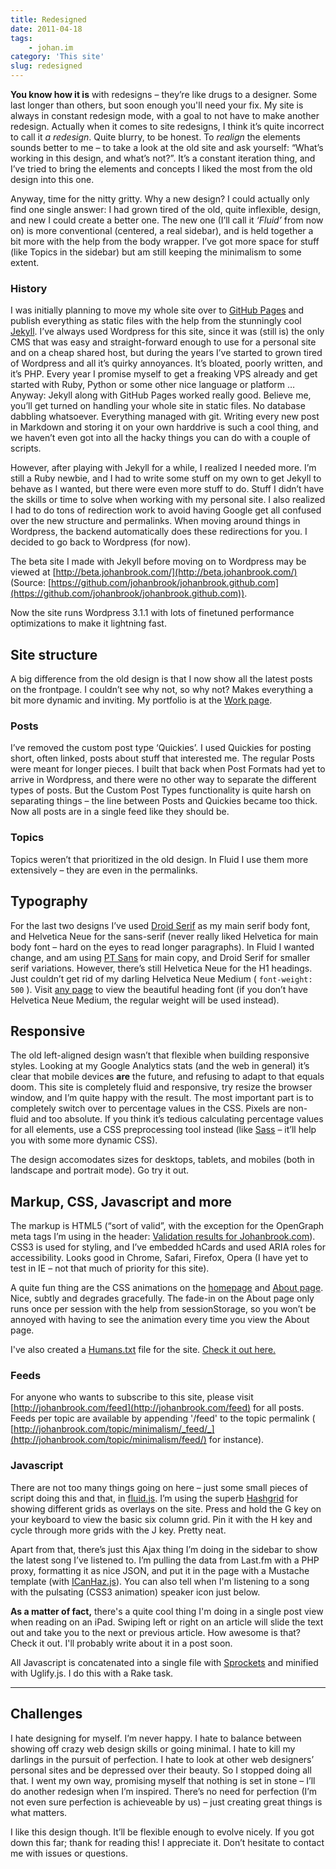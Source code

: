 ```yaml
---
title: Redesigned
date: 2011-04-18
tags:
    - johan.im
category: 'This site'
slug: redesigned
---
```


**You know how it is** with redesigns – they’re like drugs to a designer. Some last longer than
others, but soon enough you'll need your fix. My site is always in constant redesign mode, with a
goal to not have to make another redesign. Actually when it comes to site redesigns, I think it’s
quite incorrect to call it _a redesign_. Quite blurry, to be honest. To _realign_ the elements
sounds better to me – to take a look at the old site and ask yourself: “What’s working in this
design, and what’s not?”. It’s a constant iteration thing, and I’ve tried to bring the elements and
concepts I liked the most from the old design into this one.

Anyway, time for the nitty gritty. Why a new design? I could actually only find one single answer: I
had grown tired of the old, quite inflexible, design, and new I could create a better one. The new
one (I’ll call it _‘Fluid’_ from now on) is more conventional (centered, a real sidebar), and is
held together a bit more with the help from the body wrapper. I’ve got more space for stuff (like
Topics in the sidebar) but am still keeping the minimalism to some extent.

### History

I was initially planning to move my whole site over to [GitHub Pages](http://pages.github.com/) and
publish everything as static files with the help from the stunningly cool
[Jekyll](http://jekyllrb.com/). I’ve always used Wordpress for this site, since it was (still is)
the only CMS that was easy and straight-forward enough to use for a personal site and on a cheap
shared host, but during the years I’ve started to grown tired of Wordpress and all it’s quirky
annoyances. It’s bloated, poorly written, and it’s PHP. Every year I promise myself to get a
freaking VPS already and get started with Ruby, Python or some other nice language or platform …
Anyway: Jekyll along with GitHub Pages worked really good. Believe me, you’ll get turned on handling
your whole site in static files. No database dabbling whatsoever. Everything managed with git.
Writing every new post in Markdown and storing it on your own harddrive is such a cool thing, and we
haven’t even got into all the hacky things you can do with a couple of scripts.

However, after playing with Jekyll for a while, I realized I needed more. I’m still a Ruby newbie,
and I had to write some stuff on my own to get Jekyll to behave as I wanted, but there were even
more stuff to do. Stuff I didn’t have the skills or time to solve when working with my personal
site. I also realized I had to do tons of redirection work to avoid having Google get all confused
over the new structure and permalinks. When moving around things in Wordpress, the backend
automatically does these redirections for you. I decided to go back to Wordpress (for now).

The beta site I made with Jekyll before moving on to Wordpress may be viewed at
[http://beta.johanbrook.com/](http://beta.johanbrook.com/) (Source:
[https://github.com/johanbrook/johanbrook.github.com](https://github.com/johanbrook/johanbrook.github.com)).

Now the site runs Wordpress 3.1.1 with lots of finetuned performance optimizations to make it
lightning fast.

## Site structure

A big difference from the old design is that I now show all the latest posts on the frontpage. I
couldn’t see why not, so why not? Makes everything a bit more dynamic and inviting. My portfolio is
at the [Work page](http://johanbrook.com/work).

### Posts

I’ve removed the custom post type ‘Quickies’. I used Quickies for posting short, often linked, posts
about stuff that interested me. The regular Posts were meant for longer pieces. I built that back
when Post Formats had yet to arrive in Wordpress, and there were no other way to separate the
different types of posts. But the Custom Post Types functionality is quite harsh on separating
things – the line between Posts and Quickies became too thick. Now all posts are in a single feed
like they should be.

### Topics

Topics weren’t that prioritized in the old design. In Fluid I use them more extensively – they are
even in the permalinks.

## Typography

For the last two designs I’ve used
[Droid Serif](http://www.google.com/webfonts/family?family=Droid+Serif&subset=latin) as my main
serif body font, and Helvetica Neue for the sans-serif (never really liked Helvetica for main body
font – hard on the eyes to read longer paragraphs). In Fluid I wanted change, and am using
[PT Sans](http://www.google.com/webfonts/family?family=PT+Sans&subset=latin) for main copy, and
Droid Serif for smaller serif variations. However, there’s still Helvetica Neue for the H1 headings.
Just couldn’t get rid of my darling Helvetica Neue Medium ( `font-weight: 500` ). Visit
[any page](http://johanbrook.com/heroes/) to view the beautiful heading font (if you don’t have
Helvetica Neue Medium, the regular weight will be used instead).

## Responsive

The old left-aligned design wasn’t that flexible when building responsive styles. Looking at my
Google Analytics stats (and the web in general) it’s clear that mobile devices **are** the future,
and refusing to adapt to that equals doom. This site is completely fluid and responsive, try resize
the browser window, and I’m quite happy with the result. The most important part is to completely
switch over to percentage values in the CSS. Pixels are non-fluid and too absolute. If you think
it’s tedious calculating percentage values for all elements, use a CSS preprocessing tool instead
(like [Sass](http://sass-lang.com) – it’ll help you with some more dynamic CSS).

The design accomodates sizes for desktops, tablets, and mobiles (both in landscape and portrait
mode). Go try it out.

## Markup, CSS, Javascript and more

The markup is HTML5 (“sort of valid”, with the exception for the OpenGraph meta tags I’m using in
the header:
[Validation results for Johanbrook.com](http://validator.nu/?doc=http%3A%2F%2Fjohanbrook.com%2F)).
CSS3 is used for styling, and I’ve embedded hCards and used ARIA roles for accessibility. Looks good
in Chrome, Safari, Firefox, Opera (I have yet to test in IE – not that much of priority for this
site).

A quite fun thing are the CSS animations on the [homepage](http://johanbrook.com) and
[About page](http://johanbrook.com/about). Nice, subtly and degrades gracefully. The fade-in on the
About page only runs once per session with the help from sessionStorage, so you won’t be annoyed
with having to see the animation every time you view the About page.

I've also created a [Humans.txt](http://humanstxt.org) file for the site.
[Check it out here.](http://johanbrook.com/humans.txt)

### Feeds

For anyone who wants to subscribe to this site, please visit
[http://johanbrook.com/feed](http://johanbrook.com/feed) for all posts. Feeds per topic are
available by appending '/feed' to the topic permalink (
[http://johanbrook.com/topic/minimalism/_feed/_](http://johanbrook.com/topic/minimalism/feed/) for
instance).

### Javascript

There are not too many things going on here – just some small pieces of script doing this and that,
in [fluid.js](http://johanbrook.com/site/wp-content/themes/fluid/static/js/fluid.js). I’m using the
superb [Hashgrid](http://hashgrid.com) for showing different grids as overlays on the site. Press
and hold the G key on your keyboard to view the basic six column grid. Pin it with the H key and
cycle through more grids with the J key. Pretty neat.

Apart from that, there’s just this Ajax thing I’m doing in the sidebar to show the latest song I’ve
listened to. I’m pulling the data from Last.fm with a PHP proxy, formatting it as nice JSON, and put
it in the page with a Mustache template (with [ICanHaz.js](icanhazjs.com)). You can also tell when
I'm listening to a song with the pulsating (CSS3 animation) speaker icon just below.

**As a matter of fact,** there's a quite cool thing I'm doing in a single post view when reading on
an iPad. Swiping left or right on an article will slide the text out and take you to the next or
previous article. How awesome is that? Check it out. I'll probably write about it in a post soon.

All Javascript is concatenated into a single file with [Sprockets](http://getsprockets.org/) and
minified with Uglify.js. I do this with a Rake task.

---

## Challenges

I hate designing for myself. I’m never happy. I hate to balance between showing off crazy web design
skills or going minimal. I hate to kill my darlings in the pursuit of perfection. I hate to look at
other web designers’ personal sites and be depressed over their beauty. So I stopped doing all that.
I went my own way, promising myself that nothing is set in stone – I’ll do another redesign when I’m
inspired. There’s no need for perfection (I’m not even sure perfection is achieveable by us) – just
creating great things is what matters.

I like this design though. It’ll be flexible enough to evolve nicely. If you got down this far;
thank for reading this! I appreciate it. Don’t hesitate to contact me with issues or questions.
